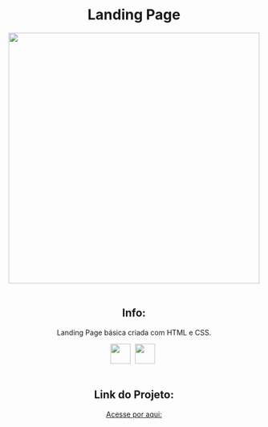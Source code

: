 <h1 align="center">Landing Page</h1>
<div align="center">
<img src="img/img2.jpg" border="0" width="500"></a>
</div>
<br>

<h2 align="center">Info: </h2>
<p align="center">Landing Page básica criada com HTML e CSS.</p>
<div align="center">
<img height="40cm" src="https://cdn.jsdelivr.net/gh/devicons/devicon/icons/html5/html5-original.svg"/> <img height="40cm" hspace="5" src="https://cdn.jsdelivr.net/gh/devicons/devicon/icons/css3/css3-original.svg"/>
</div>
<br>
      
<h2 align="center"> Link do Projeto: </h1>

<p align="center"> <a href="https://edu-amorim2.github.io/Landing-page/">Acesse por aqui:</a></p>
